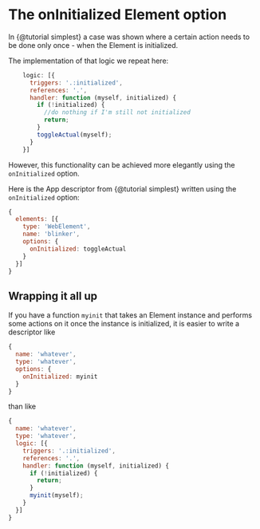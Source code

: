 # The onInitialized Element option
In {@tutorial simplest} a case was shown where a certain action needs to be done only once - when the Element is initialized.

The implementation of that logic we repeat here:
```javascript
    logic: [{
      triggers: '.:initialized',
      references: '.',
      handler: function (myself, initialized) {
        if (!initialized) {
          //do nothing if I'm still not initialized
          return;
        }
        toggleActual(myself);
      }
    }]
```

However, this functionality can be achieved more elegantly using the `onInitialized` option.

Here is the App descriptor from {@tutorial simplest} written using the `onInitialized` option:
```javascript
{
  elements: [{
    type: 'WebElement',
    name: 'blinker',
    options: {
      onInitialized: toggleActual
    }
  }]
}
```

## Wrapping it all up
If you have a function `myinit` that takes an Element instance and performs
some actions on it once the instance is initialized, it is easier to write a descriptor like
```javascript
{
  name: 'whatever',
  type: 'whatever',
  options: {
    onInitialized: myinit
  }
}
```

than like
```javascript
{
  name: 'whatever',
  type: 'whatever',
  logic: [{
    triggers: '.:initialized',
    references: '.',
    handler: function (myself, initialized) {
      if (!initialized) {
        return;
      }
      myinit(myself);
    }
  }]
}
```
